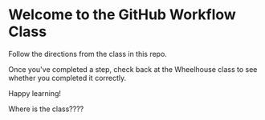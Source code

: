 # Welcome to the GitHub Workflow Class

Follow the directions from the class in this repo.

Once you've completed a step, check back at the Wheelhouse class to see whether you completed it correctly.

Happy learning!


Where is the class????
